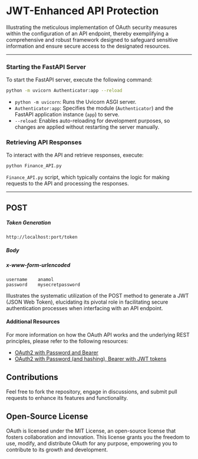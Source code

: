 # JWT-Enhanced API Protection

Illustrating the meticulous implementation of OAuth security measures within the configuration of an API endpoint, thereby exemplifying a comprehensive and robust framework designed to safeguard sensitive information and ensure secure access to the designated resources.

---

### Starting the FastAPI Server

To start the FastAPI server, execute the following command:

```bash
python -m uvicorn Authenticator:app --reload
```

- `python -m uvicorn`: Runs the Uvicorn ASGI server.
- `Authenticator:app`: Specifies the module (`Authenticator`) and the FastAPI application instance (`app`) to serve.
- `--reload`: Enables auto-reloading for development purposes, so changes are applied without restarting the server manually.

### Retrieving API Responses

To interact with the API and retrieve responses, execute:

```bash
python Finance_API.py
```

`Finance_API.py` script, which typically contains the logic for making requests to the API and processing the responses.

---

## POST
  ##### Token Generation

```bash
http://localhost:port/token
```

##### Body
  ##### x-www-form-urlencoded
    username    anamol
    password    mysecretpassword

Illustrates the systematic utilization of the POST method to generate a JWT (JSON Web Token), elucidating its pivotal role in facilitating secure authentication processes when interfacing with an API endpoint.

#### Additional Resources
For more information on how the OAuth API works and the underlying REST principles, please refer to the following resources:

- [OAuth2 with Password and Bearer](https://fastapi.tiangolo.com/tutorial/security/simple-oauth2/)
- [OAuth2 with Password (and hashing), Bearer with JWT tokens](https://fastapi.tiangolo.com/tutorial/security/oauth2-jwt/)

## Contributions

Feel free to fork the repository, engage in discussions, and submit pull requests to enhance its features and functionality.

## Open-Source License

OAuth is licensed under the MIT License, an open-source license that fosters collaboration and innovation. This license grants you the freedom to use, modify, and distribute OAuth for any purpose, empowering you to contribute to its growth and development.
